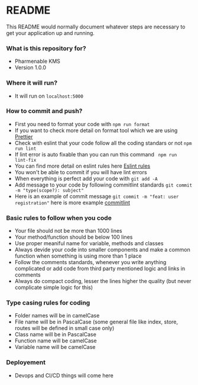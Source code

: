 # README #

This README would normally document whatever steps are necessary to get your application up and running.

### What is this repository for? ###

* Pharmenable KMS
* Version 1.0.0

### Where it will run? ###

* It will run on ``` localhost:5000 ```

### How to commit and push? ###

* First you need to format your code with ``` npm run format ```
* If you want to check more detail on format tool which we are using [Prettier](https://prettier.io/)
* Check with eslint that your code follow all the coding standars or not ``` npm run lint ```
* If lint error is auto fixable than you can run this command ``` npm run lint-fix```
* You can find more detail on eslint rules here [Eslint rules](https://eslint.org/docs/rules/)
* You won't be able to commit if you will have lint errors
* When everything is perfect add your code with ``` git add -A ```
* Add message to your code by following commitlint standards ``` git commit -m "type(scope?): subject" ```
* Here is an example of commit message ``` git commit -m "feat: user registration" ``` here is more example [commitlint](https://github.com/conventional-changelog/commitlint)

### Basic rules to follow when you code ###

* Your file should not be more than 1000 lines
* Your method/function should be below 100 lines
* Use proper meaniful name for variable, methods and classes
* Always devide your code into smaller components and make a common function when something is using more than 1 place
* Follow the comments standards, whenever you write anything complicated or add code from third party mentioned logic and links in comments
* Always do compact coding, lesser the lines higher the quality (but never complicate simple logic for this)

### Type casing rules for coding ###

* Folder names will be in camelCase
* File name will be in PascalCase (some general file like index, store, routes will be defined in small case only)
* Class name will be in PascalCase
* Function name will be camelCase
* Variable name will be camelCase

### Deployement ###
* Devops and CI/CD things will come here

